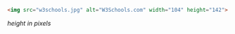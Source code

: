 

``` html
<img src="w3schools.jpg" alt="W3Schools.com" width="104" height="142">
```

*height in pixels*
